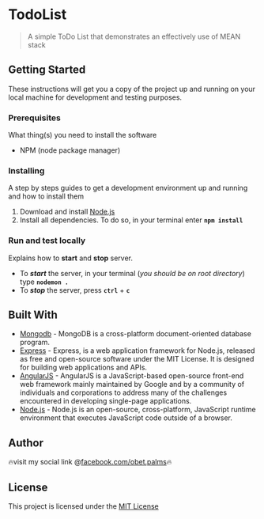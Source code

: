 # TodoList
> A simple ToDo List that demonstrates an effectively use of MEAN stack

## Getting Started
These instructions will get you a copy of the project up and running on your local machine for development and testing purposes. 

### Prerequisites 
What thing(s) you need to install the software 
* NPM (node package manager)

### Installing
A step by steps guides to get a development environment up and running and how to install them
1. Download and install [Node.js](https://nodejs.org/en/)
2. Install all dependencies. To do so, in your terminal enter **`npm install`**

### Run and test locally
Explains how to **start** and **stop** server.
* To  *___start___*  the server, in your terminal (*you should be on root directory*) type **`nodemon .`**
* To  *__stop__*  the server, press **`ctrl`** + **`c`**

## Built With

* [Mongodb](https://www.mongodb.com/cloud/atlas/lp/general/try?utm_source=google&utm_campaign=gs_apac_phillippines_search_brand_atlas_desktop&utm_term=mongodb&utm_medium=cpc_paid_search&utm_ad=e&gclid=CjwKCAiA98TxBRBtEiwAVRLqu599aiNHNhCIXkoRcjZ7mQidKh22lDJBV7srRSuddfzTKVIKNgKOBxoCYvoQAvD_BwE) - MongoDB is a cross-platform document-oriented database program.
* [Express](https://expressjs.com/) - Express, is a web application framework for Node.js, released as free and open-source software under the MIT License. It is designed for building web applications and APIs. 
* [AngularJS](https://angularjs.org/) - AngularJS is a JavaScript-based open-source front-end web framework mainly maintained by Google and by a community of individuals and corporations to address many of the challenges encountered in developing single-page applications.
* [Node.js](https://nodejs.org/en/) - Node.js is an open-source, cross-platform, JavaScript runtime environment that executes JavaScript code outside of a browser.

## Author
🔥visit my social link @[facebook.com/obet.palms](https://web.facebook.com/obet.palms)🔥

## License
This project is licensed under the [MIT License](https://opensource.org/licenses/MIT)

